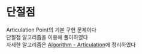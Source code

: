 # 단절점

Articulation Point의 기본 구현 문제이다<br>
단절점 알고리즘을 이용해 풀이하였다<br>
자세한 알고리즘은 [Algorithm - Articulation](https://github.com/ashpurple/Algorithm-Study/tree/main/Algorithm/Articulation)에 정리하였다